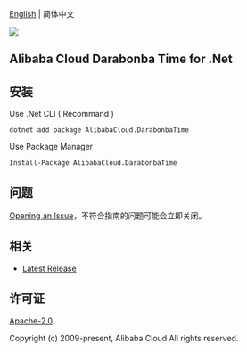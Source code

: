 [English](README.md) | 简体中文

![](https://aliyunsdk-pages.alicdn.com/icons/AlibabaCloud.svg)

## Alibaba Cloud Darabonba Time for .Net


## 安装

Use .Net CLI ( Recommand )

    dotnet add package AlibabaCloud.DarabonbaTime

Use Package Manager

    Install-Package AlibabaCloud.DarabonbaTime

## 问题

[Opening an Issue](https://github.com/aliyun/darabonba-time/issues/new)，不符合指南的问题可能会立即关闭。

## 相关

- [Latest Release](https://github.com/aliyun/darabonba-time)

## 许可证

[Apache-2.0](http://www.apache.org/licenses/LICENSE-2.0)

Copyright (c) 2009-present, Alibaba Cloud All rights reserved.

